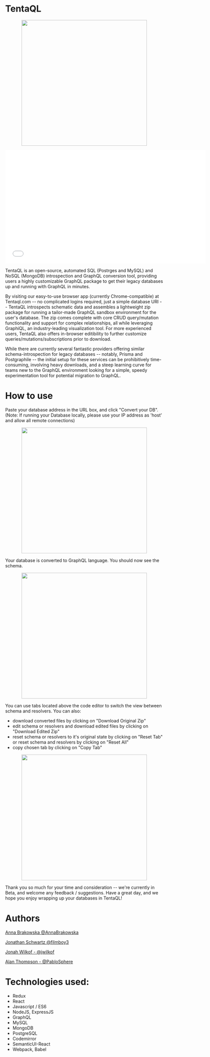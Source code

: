 # TentaQL

<p align="center">
<img src="https://github.com/TentaQL/tentaQL/blob/master/Octopus.png" align="center" height="400">
</p>

<iframe src="//gifs.com/embed/tentaql-kZyG2K" frameborder="0" scrolling="no" width="640px" height="360px" style="-webkit-backface-visibility: hidden;-webkit-transform: scale(1);"></iframe>

TentaQL is an open-source, automated SQL (Postrges and MySQL) and NoSQL (MongoDB) introspection and GraphQL conversion tool, providing users a highly customizable GraphQL package to get their legacy databases up and running with GraphQL in minutes.  

By visiting our easy-to-use browser app (currently Chrome-compatible) at Tentaql.com -- no complicated logins required, just a simple database URI -- TentaQL introspects schematic data and assembles a lightweight zip package for running a tailor-made GraphQL sandbox environment for the user's database. The zip comes complete with core CRUD query/mutation functionality and support for complex relationships, all while leveraging GraphiQL, an industry-leading visualization tool. For more experienced users, TentaQL also offers in-browser editibility to further customize queries/mutations/subscriptions prior to download.

While there are currently several fantastic providers offering similar schema-introspection for legacy databases -- notably, Prisma and Postgraphile -- the initial setup for these services can be prohibitively time-consuming, involving heavy downloads, and a steep learning curve for teams new to the GraphQL environment looking for a simple, speedy experimentation tool for potential migration to GraphQL.

# How to use

Paste your database address in the URL box, and click "Convert your DB". (Note: If running your Database locally, please use your IP address as 'host' and allow all remote connections)

<p align="center">
<img src="https://github.com/TentaQL/tentaQL/blob/master/demo1.png" align="center" height="400">
</p>


Your database is converted to GraphQL language. You should now see the schema.

<p align="center">
<img src="https://github.com/TentaQL/tentaQL/blob/master/demo2.png" align="center" height="400">
</p>


You can use tabs located above the code editor to switch the view between schema and resolvers.
You can also:
* download converted files by clicking on "Download Original Zip"
* edit schema or resolvers and download edited files by clicking on "Download Edited Zip"
* reset schema or resolvers to it's original state by clicking on "Reset Tab" or reset schema and resolvers by clicking on "Reset All"
* copy chosen tab by clicking on "Copy Tab"

<p align="center">
<img src="https://github.com/TentaQL/tentaQL/blob/master/demo3.png" align="center" height="400">
</p>

Thank you so much for your time and consideration -- we're currently in Beta, and welcome any feedback / suggestions. Have a great day, and we hope you enjoy wrapping up your databases in TentaQL!

# Authors

[Anna Brakowska @AnnaBrakowska](https://github.com/AnnaBrakowska)

[Jonathan Schwartz @filmboy3](https://github.com/filmboy3)

[Jonah Wilkof - @jwilkof](https://github.com/jwilkof)

[Alan Thompson - @PabloSphere](https://github.com/PabloSphere)


# Technologies used:
* Redux
* React
* Javascript / ES6
* NodeJS, ExpressJS
* GraphQL
* MySQL
* MongoDB
* PostgreSQL
* Codemirror
* SemanticUI-React
* Webpack, Babel
